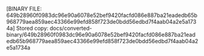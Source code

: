 [BINARY FILE: 649b28960f0983dc96e90a6078e52bef9420facfd086e887ba21eadedb65b968779aea859aec43366e99efd858f723de0bdd56edbd7f4aab04a2e5a1734a]
Stored copy: docs/converted-binary/649b28960f0983dc96e90a6078e52bef9420facfd086e887ba21eadedb65b968779aea859aec43366e99efd858f723de0bdd56edbd7f4aab04a2e5a1734a
